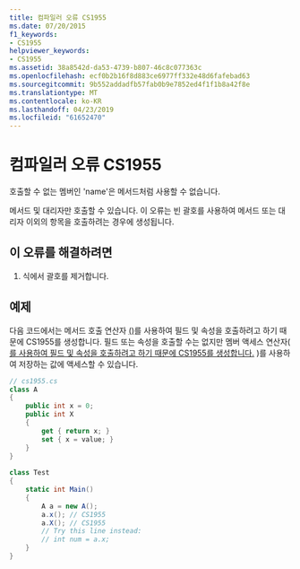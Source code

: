 ```yaml
---
title: 컴파일러 오류 CS1955
ms.date: 07/20/2015
f1_keywords:
- CS1955
helpviewer_keywords:
- CS1955
ms.assetid: 38a8542d-da53-4739-b807-46c8c077363c
ms.openlocfilehash: ecf0b2b16f8d883ce6977ff332e48d6fafebad63
ms.sourcegitcommit: 9b552addadfb57fab0b9e7852ed4f1f1b8a42f8e
ms.translationtype: MT
ms.contentlocale: ko-KR
ms.lasthandoff: 04/23/2019
ms.locfileid: "61652470"
---
```

# <a name="compiler-error-cs1955"></a>컴파일러 오류 CS1955
호출할 수 없는 멤버인 'name'은 메서드처럼 사용할 수 없습니다.  
  
 메서드 및 대리자만 호출할 수 있습니다. 이 오류는 빈 괄호를 사용하여 메서드 또는 대리자 이외의 항목을 호출하려는 경우에 생성됩니다.  
  
## <a name="to-correct-this-error"></a>이 오류를 해결하려면  
  
1. 식에서 괄호를 제거합니다.  
  
## <a name="example"></a>예제  
 다음 코드에서는 메서드 호출 연산자 [()](../../csharp/language-reference/operators/invocation-operator.md)를 사용하여 필드 및 속성을 호출하려고 하기 때문에 CS1955를 생성합니다. 필드 또는 속성을 호출할 수는 없지만 멤버 액세스 연산자( [를 사용하여 필드 및 속성을 호출하려고 하기 때문에 CS1955를 생성합니다.](../../csharp/language-reference/operators/member-access-operator.md) )를 사용하여 저장하는 값에 액세스할 수 있습니다.  
  
```csharp  
// cs1955.cs  
class A  
{  
    public int x = 0;  
    public int X  
    {  
        get { return x; }  
        set { x = value; }  
    }  
}  
  
class Test  
{  
    static int Main()  
    {  
        A a = new A();  
        a.x(); // CS1955  
        a.X(); // CS1955  
        // Try this line instead:  
        // int num = a.x;  
    }  
}  
```
